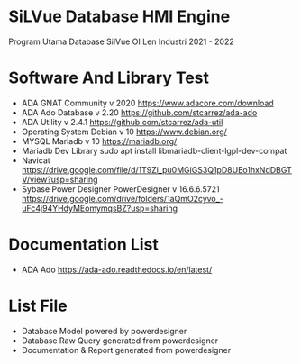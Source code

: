 # SiLVue Database HMI Engine
 
Program Utama Database SilVue OI Len Industri 2021 - 2022

# Software And Library Test 
 - ADA GNAT Community v 2020 https://www.adacore.com/download
 - ADA Ado Database v 2.20 https://github.com/stcarrez/ada-ado
 - ADA Utility v 2.4.1 https://github.com/stcarrez/ada-util
 - Operating System Debian v 10 https://www.debian.org/
 - MYSQL Mariadb v 10 https://mariadb.org/
 - Mariadb Dev Library sudo apt install libmariadb-client-lgpl-dev-compat
 - Navicat https://drive.google.com/file/d/1T9Zi_pu0MGiGS3Q1pD8UEo1hxNdDBGTV/view?usp=sharing
 - Sybase Power Designer PowerDesigner v 16.6.6.5721 https://drive.google.com/drive/folders/1aQmO2cyvo_-uFc4j94YHdyMEomymqsBZ?usp=sharing

# Documentation List 
 - ADA Ado https://ada-ado.readthedocs.io/en/latest/

# List File
 - Database Model powered by powerdesigner
 - Database Raw Query generated from powerdesigner
 - Documentation & Report generated from powerdesigner

